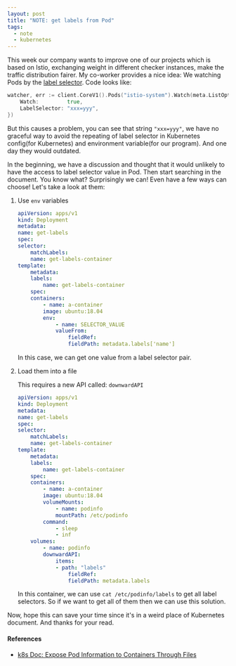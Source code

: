 ```yaml
---
layout: post
title: "NOTE: get labels from Pod"
tags:
  - note
  - kubernetes
---
```


This week our company wants to improve one of our projects which is based on Istio, exchanging weight in different checker instances, make the traffic distribution fairer. My co-worker provides a nice idea: We watching Pods by the [label selector](https://kubernetes.io/docs/concepts/overview/working-with-objects/labels/). Code looks like:

```go
watcher, err := client.CoreV1().Pods("istio-system").Watch(meta.ListOptions{
	Watch:         true,
	LabelSelector: "xxx=yyy",
})
```

But this causes a problem, you can see that string `"xxx=yyy"`, we have no graceful way to avoid the repeating of label selector in Kubernetes config(for Kubernetes) and environment variable(for our program). And one day they would outdated.

In the beginning, we have a discussion and thought that it would unlikely to have the access to label selector value in Pod. Then start searching in the document. You know what? Surprisingly we can! Even have a few ways can choose! Let's take a look at them:

1. Use `env` variables

   ```yaml
   apiVersion: apps/v1
   kind: Deployment
   metadata:
   name: get-labels
   spec:
   selector:
       matchLabels:
       name: get-labels-container
   template:
       metadata:
       labels:
           name: get-labels-container
       spec:
       containers:
           - name: a-container
           image: ubuntu:18.04
           env:
               - name: SELECTOR_VALUE
               valueFrom:
                   fieldRef:
                   fieldPath: metadata.labels['name']
   ```

   In this case, we can get one value from a label selector pair.

2. Load them into a file

   This requires a new API called: `downwardAPI`

   ```yaml
   apiVersion: apps/v1
   kind: Deployment
   metadata:
   name: get-labels
   spec:
   selector:
       matchLabels:
       name: get-labels-container
   template:
       metadata:
       labels:
           name: get-labels-container
       spec:
       containers:
           - name: a-container
           image: ubuntu:18.04
           volumeMounts:
               - name: podinfo
               mountPath: /etc/podinfo
           command:
               - sleep
               - inf
       volumes:
           - name: podinfo
           downwardAPI:
               items:
               - path: "labels"
                   fieldRef:
                   fieldPath: metadata.labels
   ```

   In this container, we can use `cat /etc/podinfo/labels` to get all label selectors. So if we want to get all of them then we can use this solution.

Now, hope this can save your time since it's in a weird place of Kubernetes document. And thanks for your read.

#### References

- [k8s Doc: Expose Pod Information to Containers Through Files](https://kubernetes.io/docs/tasks/inject-data-application/downward-api-volume-expose-pod-information/)

